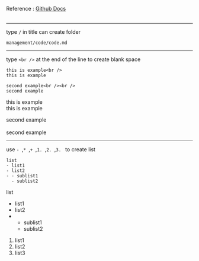 Reference : [Github Docs](https://docs.github.com/en/get-started/writing-on-github/getting-started-with-writing-and-formatting-on-github/quickstart-for-writing-on-github)
<br /><br />

---

type `/` in title can create folder
```
management/code/code.md
```

---

type `<br />` at the end of the line to create blank space
```
this is example<br />
this is example

second example<br /><br />
second example
```
this is example<br />
this is example

second example<br /><br />
second example

---

use `- `,`* `,`+ `,`1. `,`2. `,`3. ` to create list
```
list
- list1
- list2
- - sublist1
  - sublist2
```
list
- list1
- list2
- - sublist1
  - sublist2

1. list1
2. list2
3. list3
